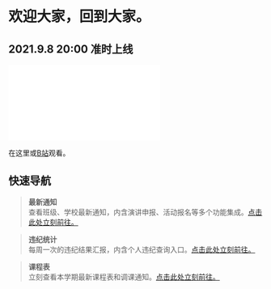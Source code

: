 # 欢迎大家，回到大家。
	
## 2021.9.8 20:00 准时上线

<iframe src="//player.bilibili.com/player.html?bvid=BV1df4y1H7M7" scrolling="no" border="0" frameborder="no" framespacing="0" allowfullscreen="true"> </iframe>

在这里或[B站](https://www.bilibili.com/video/BV1df4y1H7M7/)观看。

## 快速导航	

>**最新通知**	
>查看班级、学校最新通知，内含演讲申报、活动报名等多个功能集成。[点击此处立刻前往。](nsonline/announcements)	

>**违纪统计**	
>每周一次的违纪结果汇报，内含个人违纪查询入口。[点击此处立刻前往。](offences/newest)	

>**课程表**	
>立刻查看本学期最新课程表和调课通知。[点击此处立刻前往。](nsonline/timetable2021)	